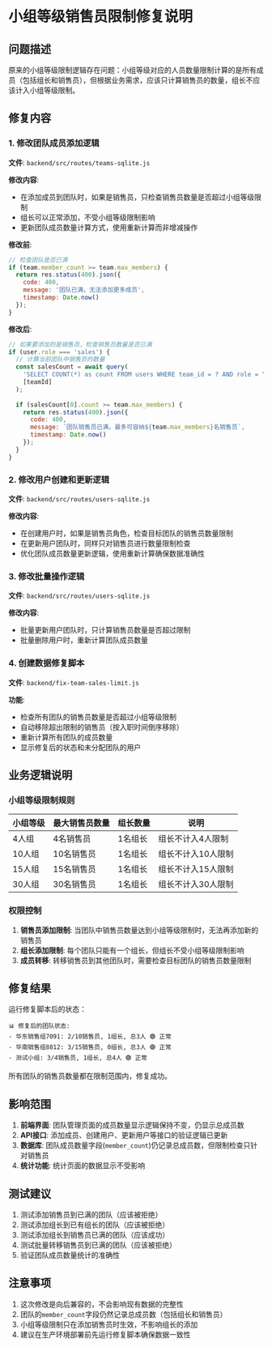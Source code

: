 # 小组等级销售员限制修复说明

## 问题描述

原来的小组等级限制逻辑存在问题：小组等级对应的人员数量限制计算的是所有成员（包括组长和销售员），但根据业务需求，应该只计算销售员的数量，组长不应该计入小组等级限制。

## 修复内容

### 1. 修改团队成员添加逻辑

**文件**: `backend/src/routes/teams-sqlite.js`

**修改内容**:
- 在添加成员到团队时，如果是销售员，只检查销售员数量是否超过小组等级限制
- 组长可以正常添加，不受小组等级限制影响
- 更新团队成员数量计算方式，使用重新计算而非增减操作

**修改前**:
```javascript
// 检查团队是否已满
if (team.member_count >= team.max_members) {
  return res.status(400).json({
    code: 400,
    message: '团队已满，无法添加更多成员',
    timestamp: Date.now()
  });
}
```

**修改后**:
```javascript
// 如果要添加的是销售员，检查销售员数量是否已满
if (user.role === 'sales') {
  // 计算当前团队中销售员的数量
  const salesCount = await query(
    'SELECT COUNT(*) as count FROM users WHERE team_id = ? AND role = "sales" AND deleted_at IS NULL',
    [teamId]
  );
  
  if (salesCount[0].count >= team.max_members) {
    return res.status(400).json({
      code: 400,
      message: `团队销售员已满，最多可容纳${team.max_members}名销售员`,
      timestamp: Date.now()
    });
  }
}
```

### 2. 修改用户创建和更新逻辑

**文件**: `backend/src/routes/users-sqlite.js`

**修改内容**:
- 在创建用户时，如果是销售员角色，检查目标团队的销售员数量限制
- 在更新用户团队时，同样只对销售员进行数量限制检查
- 优化团队成员数量更新逻辑，使用重新计算确保数据准确性

### 3. 修改批量操作逻辑

**文件**: `backend/src/routes/users-sqlite.js`

**修改内容**:
- 批量更新用户团队时，只计算销售员数量是否超过限制
- 批量删除用户时，重新计算团队成员数量

### 4. 创建数据修复脚本

**文件**: `backend/fix-team-sales-limit.js`

**功能**:
- 检查所有团队的销售员数量是否超过小组等级限制
- 自动移除超出限制的销售员（按入职时间倒序移除）
- 重新计算所有团队的成员数量
- 显示修复后的状态和未分配团队的用户

## 业务逻辑说明

### 小组等级限制规则

| 小组等级 | 最大销售员数量 | 组长数量 | 说明 |
|---------|---------------|----------|------|
| 4人组   | 4名销售员     | 1名组长  | 组长不计入4人限制 |
| 10人组  | 10名销售员    | 1名组长  | 组长不计入10人限制 |
| 15人组  | 15名销售员    | 1名组长  | 组长不计入15人限制 |
| 30人组  | 30名销售员    | 1名组长  | 组长不计入30人限制 |

### 权限控制

1. **销售员添加限制**: 当团队中销售员数量达到小组等级限制时，无法再添加新的销售员
2. **组长添加限制**: 每个团队只能有一个组长，但组长不受小组等级限制影响
3. **成员转移**: 转移销售员到其他团队时，需要检查目标团队的销售员数量限制

## 修复结果

运行修复脚本后的状态：

```
📊 修复后的团队状态:
- 华东销售组7091: 2/10销售员, 1组长, 总3人 🟢 正常
- 华南销售组8812: 3/15销售员, 0组长, 总3人 🟢 正常
- 测试小组: 3/4销售员, 1组长, 总4人 🟢 正常
```

所有团队的销售员数量都在限制范围内，修复成功。

## 影响范围

1. **前端界面**: 团队管理页面的成员数量显示逻辑保持不变，仍显示总成员数
2. **API接口**: 添加成员、创建用户、更新用户等接口的验证逻辑已更新
3. **数据库**: 团队成员数量字段(`member_count`)仍记录总成员数，但限制检查只针对销售员
4. **统计功能**: 统计页面的数据显示不受影响

## 测试建议

1. 测试添加销售员到已满的团队（应该被拒绝）
2. 测试添加组长到已有组长的团队（应该被拒绝）
3. 测试添加组长到销售员已满的团队（应该成功）
4. 测试批量转移销售员到已满的团队（应该被拒绝）
5. 验证团队成员数量统计的准确性

## 注意事项

1. 这次修改是向后兼容的，不会影响现有数据的完整性
2. 团队的`member_count`字段仍然记录总成员数（包括组长和销售员）
3. 小组等级限制只在添加销售员时生效，不影响组长的添加
4. 建议在生产环境部署前先运行修复脚本确保数据一致性 